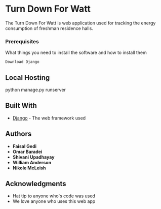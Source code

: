 # Turn Down For Watt

The Turn Down For Watt is web application used for tracking the energy consumption of freshman residence halls.

### Prerequisites

What things you need to install the software and how to install them

```
Download Django
```

## Local Hosting

python manage.py runserver


## Built With

* [Django](https://www.djangoproject.com/) - The web framework used

## Authors

* **Faisal Gedi** 
* **Omar Baradei**  
* **Shivani Upadhayay** 
* **William Anderson**
* **Nikole McLeish** 

## Acknowledgments

* Hat tip to anyone who's code was used
* We love anyone who uses this web app
